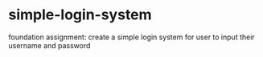 # simple-login-system
 foundation assignment: create a simple login system for user to input their username and password
